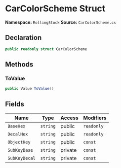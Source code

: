 # CarColorScheme Struct

**Namespace:** `RollingStock`
**Source:** `CarColorScheme.cs`

## Declaration

```csharp
public readonly struct CarColorScheme
```

## Methods

### ToValue

```csharp
public Value ToValue()
```

## Fields

| Name | Type | Access | Modifiers |
|------|------|--------|-----------|
| `BaseHex` | `string` | public | `readonly` |
| `DecalHex` | `string` | public | `readonly` |
| `ObjectKey` | `string` | public | `const` |
| `SubKeyBase` | `string` | private | `const` |
| `SubKeyDecal` | `string` | private | `const` |

